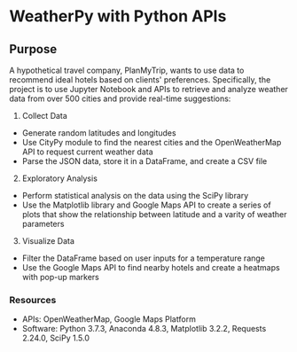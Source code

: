 # WeatherPy with Python APIs
## Purpose
A hypothetical travel company, PlanMyTrip, wants to use data to recommend ideal hotels based on clients' preferences. 
Specifically, the project is to use Jupyter Notebook and APIs to retrieve and analyze weather data from over 500 cities and provide real-time suggestions:

1) Collect Data
 - Generate random latitudes and longitudes
 - Use CityPy module to find the nearest cities and the OpenWeatherMap API to request current weather data
 - Parse the JSON data, store it in a DataFrame, and create a CSV file
 
 2) Exploratory Analysis
 - Perform statistical analysis on the data using the SciPy library
 - Use the Matplotlib library and Google Maps API to create a series of plots that show the relationship between latitude and a varity of weather parameters
 
 3) Visualize Data
 - Filter the DataFrame based on user inputs for a temperature range
 - Use the Google Maps API to find nearby hotels and create a heatmaps with pop-up markers

### Resources
- APIs: OpenWeatherMap, Google Maps Platform
- Software: Python 3.7.3, Anaconda 4.8.3, Matplotlib 3.2.2, Requests 2.24.0, SciPy 1.5.0
